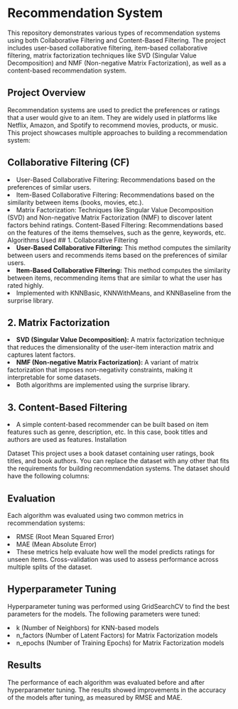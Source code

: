 # Recommendation System 
This repository demonstrates various types of recommendation systems using both Collaborative Filtering and Content-Based Filtering. The project includes user-based collaborative filtering, item-based collaborative filtering, matrix factorization techniques like SVD (Singular Value Decomposition) and NMF (Non-negative Matrix Factorization), as well as a content-based recommendation system.

## Project Overview
Recommendation systems are used to predict the preferences or ratings that a user would give to an item. They are widely used in platforms like Netflix, Amazon, and Spotify to recommend movies, products, or music. This project showcases multiple approaches to building a recommendation system:

## Collaborative Filtering (CF)
<li>User-Based Collaborative Filtering: Recommendations based on the preferences of similar users.
<li>Item-Based Collaborative Filtering: Recommendations based on the similarity between items (books, movies, etc.).
<li>Matrix Factorization: Techniques like Singular Value Decomposition (SVD) and Non-negative Matrix Factorization (NMF) to discover latent factors behind ratings.
Content-Based Filtering: Recommendations based on the features of the items themselves, such as the genre, keywords, etc.
Algorithms Used
## 1. Collaborative Filtering
<li><b>User-Based Collaborative Filtering:</b> This method computes the similarity between users and recommends items based on the preferences of similar users.
<li><b>Item-Based Collaborative Filtering:</b> This method computes the similarity between items, recommending items that are similar to what the user has rated highly.
<li>Implemented with KNNBasic, KNNWithMeans, and KNNBaseline from the surprise library.

## 2. Matrix Factorization
<li><b>SVD (Singular Value Decomposition):</b> A matrix factorization technique that reduces the dimensionality of the user-item interaction matrix and captures latent factors.
<li><b>NMF (Non-negative Matrix Factorization):</b> A variant of matrix factorization that imposes non-negativity constraints, making it interpretable for some datasets.
<li>Both algorithms are implemented using the surprise library.

## 3. Content-Based Filtering
<li>A simple content-based recommender can be built based on item features such as genre, description, etc. In this case, book titles and authors are used as features.
Installation

Dataset
This project uses a book dataset containing user ratings, book titles, and book authors. You can replace the dataset with any other that fits the requirements for building recommendation systems. The dataset should have the following columns:


## Evaluation
Each algorithm was evaluated using two common metrics in recommendation systems:
<li>RMSE (Root Mean Squared Error)
<li>MAE (Mean Absolute Error)
<li>These metrics help evaluate how well the model predicts ratings for unseen items. Cross-validation was used to assess performance across multiple splits of the dataset.


## Hyperparameter Tuning
Hyperparameter tuning was performed using GridSearchCV to find the best parameters for the models. The following parameters were tuned:
<li>k (Number of Neighbors) for KNN-based models
<li>n_factors (Number of Latent Factors) for Matrix Factorization models
<li>n_epochs (Number of Training Epochs) for Matrix Factorization models
  
## Results
The performance of each algorithm was evaluated before and after hyperparameter tuning. The results showed improvements in the accuracy of the models after tuning, as measured by RMSE and MAE.
